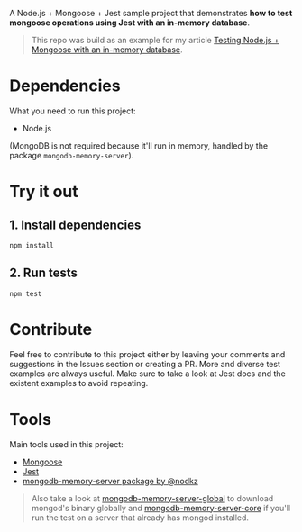A Node.js + Mongoose + Jest sample project that demonstrates **how to test mongoose operations using Jest with an in-memory database**.

>This repo was build as an example for my article [Testing Node.js + Mongoose with an in-memory database](https://dev.to/paulasantamaria/testing-node-js-mongoose-with-an-in-memory-database-32np).

# Dependencies
What you need to run this project:
- Node.js

(MongoDB is not required because it'll run in memory, handled by the package `mongodb-memory-server`).

# Try it out
## 1. Install dependencies
```
npm install
```

## 2. Run tests
```
npm test
```

# Contribute
Feel free to contribute to this project either by leaving your comments and suggestions in the Issues section or creating a PR. More and diverse test examples are always useful. Make sure to take a look at Jest docs and the existent examples to avoid repeating.

# Tools
Main tools used in this project:

- [Mongoose](https://mongoosejs.com/)
- [Jest](https://jestjs.io/)
- [mongodb-memory-server package by @nodkz](https://github.com/nodkz/mongodb-memory-server)

> Also take a look at [mongodb-memory-server-global](https://github.com/nodkz/mongodb-memory-server#mongodb-memory-server-global) to download mongod's binary globally and [mongodb-memory-server-core](https://github.com/nodkz/mongodb-memory-server#mongodb-memory-server-core) if you'll run the test on a server that already has mongod installed.
